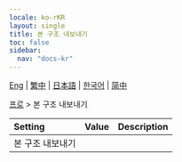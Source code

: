 ```yaml
---
locale: ko-rKR
layout: single
title: 본 구조 내보내기
toc: false
sidebar:
  nav: "docs-kr"
---
```

[Eng](/dancexr/menu/2025.4/actor/export_bone_structure) | [繁中](/tw/dancexr/menu/2025.4/actor/export_bone_structure) | [日本語](/jp/dancexr/menu/2025.4/actor/export_bone_structure) | [한국어](/kr/dancexr/menu/2025.4/actor/export_bone_structure) | [简中](/zh/dancexr/menu/2025.4/actor/export_bone_structure)

[프로](../menu#프로) > 본 구조 내보내기



| Setting | Value | Description |
| :--- | --- | :--- |
| 본 구조 내보내기 || 
